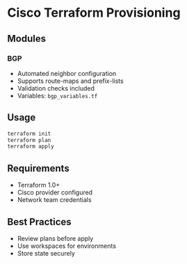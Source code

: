 # Cisco Terraform Provisioning

## Modules
### BGP
- Automated neighbor configuration
- Supports route-maps and prefix-lists
- Validation checks included
- Variables: `bgp_variables.tf`

## Usage
```bash
terraform init
terraform plan
terraform apply
```

## Requirements
- Terraform 1.0+
- Cisco provider configured
- Network team credentials

## Best Practices
- Review plans before apply
- Use workspaces for environments
- Store state securely
